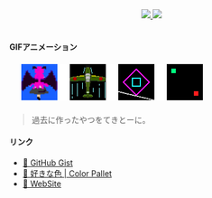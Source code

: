 <div align="center">
  <a href="https://github.com/anuraghazra/github-readme-stats">
    <img src="https://github-readme-stats.vercel.app/api?username=tomsuzuki&count_private=true&show_icons=true" />
  </a>
  <a href="https://github.com/anuraghazra/github-readme-stats">
    <img src="https://github-readme-stats.vercel.app/api/top-langs/?username=tomsuzuki&layout=compact">
  </a>
</div>
<br>

#### GIFアニメーション

<div align="left" style="margin: 1.5em;">
  <img width="64px" src="./img/01.gif" />
  <img src="./img/margin.gif" />
  <img width="64px" src="./img/02.gif" />
  <img src="./img/margin.gif" />
  <img width="64px" src="./img/03.gif" />
  <img src="./img/margin.gif" />
  <img width="64px" src="./img/04.gif" />
</div>

> 過去に作ったやつをてきとーに。  

#### リンク
- [💬 GitHub Gist](https://gist.github.com/TomSuzuki)
- [💙 好きな色 | Color Pallet](https://tomsuzuki.github.io/ColorPalette/)
- [🍣 WebSite](https://tomsuzuki.github.io/portfolio/)
